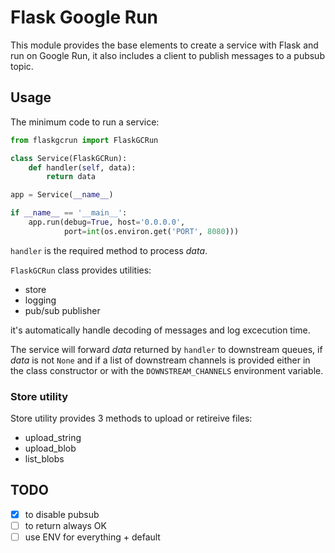 # Flask Google Run

This module provides the base elements to create a service with Flask and run on Google Run, it also includes a client to publish messages to a pubsub topic.

## Usage

The minimum code to run a service:

```python
from flaskgcrun import FlaskGCRun

class Service(FlaskGCRun):
    def handler(self, data):
        return data

app = Service(__name__)

if __name__ == '__main__':
    app.run(debug=True, host='0.0.0.0', 
            port=int(os.environ.get('PORT', 8080)))
```

`handler` is the required method to process _data_.

`FlaskGCRun` class provides utilities:

- store
- logging
- pub/sub publisher

it's automatically handle decoding of messages and log excecution time.

The service will forward _data_ returned by `handler` to downstream queues, if _data_ is not `None` and if a list of downstream channels is provided either in the class constructor or with the `DOWNSTREAM_CHANNELS` environment variable.

### Store utility

Store utility provides 3 methods to upload or retireive files:

- upload_string
- upload_blob
- list_blobs

## TODO

- [X] to disable pubsub
- [ ] to return always OK
- [ ] use ENV for everything + default